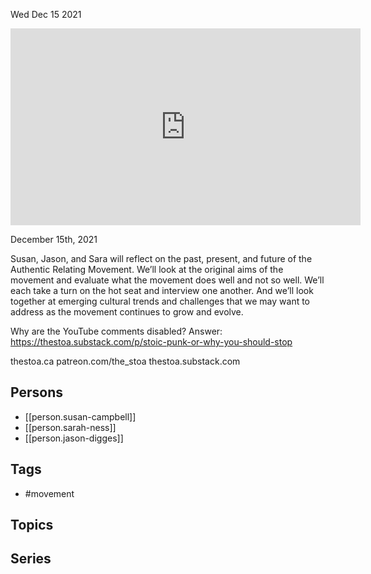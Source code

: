 



Wed Dec 15 2021

<iframe width="560" height="315" src="https://www.youtube.com/embed/rtdarzP17iQ" title="The Authentic Relating Movement w/ Susan Campbell, Sarah Ness, and Jason Digges" frameborder="0" allow="accelerometer; autoplay; clipboard-write; encrypted-media; gyroscope; picture-in-picture" allowfullscreen ></iframe>

December 15th, 2021

Susan, Jason, and Sara will reflect on the past, present, and future of the Authentic Relating Movement. We’ll look at the original aims of the movement and evaluate what the movement does well and not so well. We’ll each take a turn on the hot seat and interview one another. And we’ll look together at emerging cultural trends and challenges that we may want to address as the movement continues to grow and evolve.

Why are the YouTube comments disabled? Answer: https://thestoa.substack.com/p/stoic-punk-or-why-you-should-stop

thestoa.ca
patreon.com/the_stoa
thestoa.substack.com

## Persons

- [[person.susan-campbell]]
- [[person.sarah-ness]]
- [[person.jason-digges]]

## Tags

- #movement

## Topics



## Series



